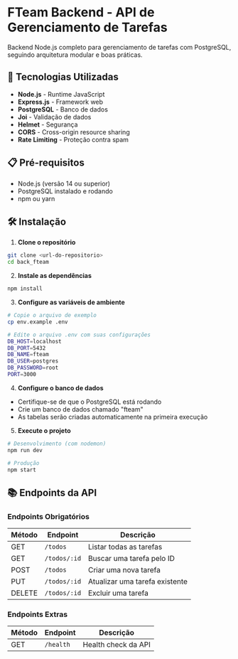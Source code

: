 # FTeam Backend - API de Gerenciamento de Tarefas

Backend Node.js completo para gerenciamento de tarefas com PostgreSQL, seguindo arquitetura modular e boas práticas.

## 🚀 Tecnologias Utilizadas

- **Node.js** - Runtime JavaScript
- **Express.js** - Framework web
- **PostgreSQL** - Banco de dados
- **Joi** - Validação de dados
- **Helmet** - Segurança
- **CORS** - Cross-origin resource sharing
- **Rate Limiting** - Proteção contra spam

## 📋 Pré-requisitos

- Node.js (versão 14 ou superior)
- PostgreSQL instalado e rodando
- npm ou yarn

## 🛠️ Instalação

1. **Clone o repositório**
```bash
git clone <url-do-repositorio>
cd back_fteam
```

2. **Instale as dependências**
```bash
npm install
```

3. **Configure as variáveis de ambiente**
```bash
# Copie o arquivo de exemplo
cp env.example .env

# Edite o arquivo .env com suas configurações
DB_HOST=localhost
DB_PORT=5432
DB_NAME=fteam
DB_USER=postgres
DB_PASSWORD=root
PORT=3000
```

4. **Configure o banco de dados**
- Certifique-se de que o PostgreSQL está rodando
- Crie um banco de dados chamado "fteam"
- As tabelas serão criadas automaticamente na primeira execução

5. **Execute o projeto**
```bash
# Desenvolvimento (com nodemon)
npm run dev

# Produção
npm start
```

## 📚 Endpoints da API

### Endpoints Obrigatórios

| Método | Endpoint | Descrição |
|--------|----------|-----------|
| GET | `/todos` | Listar todas as tarefas |
| GET | `/todos/:id` | Buscar uma tarefa pelo ID |
| POST | `/todos` | Criar uma nova tarefa |
| PUT | `/todos/:id` | Atualizar uma tarefa existente |
| DELETE | `/todos/:id` | Excluir uma tarefa |

### Endpoints Extras

| Método | Endpoint | Descrição |
|--------|----------|-----------|
| GET | `/health` | Health check da API |
